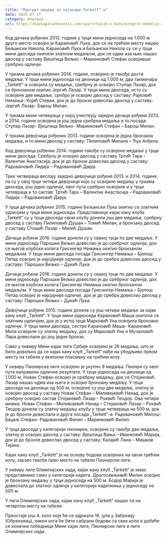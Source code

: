 ```yaml
---
title: "Прегршт медаља за кајакаше Tarkett“-a"
date: 2025-07-17
category: Општина
url: https://backapalankavesti.com/sport/kajak-i-kanu/pregrst-medalja-za-kajakase-tarkett-a/
---
```


Код дечака рођених 2013. године у трци мини једноседа на 1.000 м друго место освојио је Карановић Лука, док се на трећем месту нашао Бељански Никола. Карановић Лука и Бељански Никола су се у трци мини двоседа окитили златном медаљом, док се одма иза њих нашао двосед у саставу Вјештица Вељко – Маринковић Стефан освојивши сребрно одличје.

У тркама дечака рођених 2014. године, освојено је такође доста медаља. У трци мини једноседа на деоници од 1.000 м, два такмичара „Tarkett“-а освојила су медаље, сребрну је освојио Ступар Лазар, док се бронзаном окитио Јергић Лазар. У трци мини двоседа, исто су освојене две медаље, сребро је освојио двосед у саставу: Рајковић
Немања- Којић Стеван, док је до бронзе довеслао двосед у саставу: Јергић Лазар- Барош Милан.

У тркама мини четвераца у којој учествују заједно дечаци рођени 2013. и 2014. године освојена је још једна сребрна медаља и то посада: Ступар Лазар- Вјештица Вељко- Маринковић Стефан – Барош Милан.

У тркама девојчица рођених 2013. године освојена је једна бронзана медаља, и то мини двосед у саставу: Пилиповић Милана – Ћук Анђела.

Код девојчица рођених 2014. године такође су освојене медаље у трци мини двоседа. Сребрну је освојио двосед у саставу Тртић Тара – Валентик Анастасија, док је до бронзе довеслао двосед у саставу: Радовановић Лидија – Радовановић Дарја.

Трке четвераца веслају заједно девојчице рођене 2013. и 2014. године, па су у овој трци четири девојчице које су освојиле медаљу у тркама двоседа, још једно одличје, овог пута сребрно освојиле и у трци четевраца и то састав: Тртић Тара – Валентик Анастасија – Радовановић Лидија – Радовановић Дарја.

У трци дечака рођених 2015. године Бељански Лука окитио се златним одличјем у трци мини једноседа. Представници кајак кану клуба „Tarkett“ су у трци двоседа свом клубу донели још две медаље, сребрну двосед у саставу Пилиповић Душан – Томић Милан, а бронзану двосед у саставу Стошић Лазар – Милић Душан.

Дечаци рођени 2016. године донели су у свакој трци по две медаље. У мини једноседу Парошки Вељко довеслао је до сребрног одличја, док се његов клубски колега Грисингер Немања окитио бронзаном медаљом. У трци мини двоседа посада Грисингер Немања – Бјелош Петар освојио је најсјајније одличје, док је до сребра довеслао двосед у саставу: Парошки Вељко – Дукић Лука.

Дечаци рођени 2016. године донели су у свакој трци по две медаље. У мини једноседу Парошки Вељко довеслао је до сребрног одличја, док се његов клубски колега Грисингер Немања окитио бронзаном медаљом. У трци мини двоседа посада Грисингер Немања – Бјелош Петар освојио је најсјајније одличје, док је до сребра довеслао двосед у саставу: Парошки Вељко – Дукић Лука.

Девојчице рођене 2015. године донеле су још четири медаље за кајак кану клуб „Tarkett“. У трци мини једноседа Карановић Маша окитила се златним одличјем, док је у истој трци Марковић Уна освојила бронзано одличје. У трци мини двоседа, сестре Карановић Маша- Карановић Мила освојиле су златну медаљу, док су Марковић Уна и Мучаловић Лара довеслале до још једне бронзе.

Само у оквиру Мини кајак лиге Србије освојено је 26 медаља, што је било довољно да се кајак кану клуб „Tarkett“ нађе на убедљиво првом месту на табели у екипном пласману на трећем колу.

У оквиру Пионирске лиге освојено је укупно 8 медаља. Пионри су овог пута направили одличне резултате. У трци једноседа на деоници од 1.000 м, Новак Стефан освојио је сребрну медаљу, док се Стојаковић Лазар нашао одма иза њега и освојио бронзану медаљу. У трци двоседа на деоници од 500 м, освојене су још две медаље, златну је освојио двосед у саставу Новак Стефан – Миливојевић Ненад, док је сребрну
освојио састав Стојаковић Лазар – Роквић Теодор. Ова четири момка: Новак Стефан – Миливојевић Ненад – Стојаковић Лазар – Роквић Теодор донели су златну медаљу клубу у трци четвераца на 500 м, док је до бронзе довеслала и друга посада „Tarkett“-а: Радовановић Милош- Бацељ Стефан- Радовановић Филип – Маринковић Филип.

У трци двоседа у категорији пионирки, освојене су такође две медаље, златну је освојио двосед у саставу: Вјештица Вања – Иванковић Марија, док је до бронзе довеслао двосед у саставу: Калајић Лана – Мишков Тијана.

Кајак кану клуб „Tarkett“ је на основу бодова освојених на овом трећем колу, заузео такође прво место на табели Пионирске лиге.

У оквиру лиге Олимпијских нада, кајак кану клуб „Tarkett“ је имао представнике само у категорији кадета. Драгосављевић Милан освојио је бронзану медаљу у трци једноседа на 500 м. Бодор Марија је довеслала до златног одличја у категорији кадеткиња у једноседу на 500 м.

У лиги Олимпијских нада, кајак кану клуб „Tarkett“ нашао се на четвртом месту на табели.

Преостаје још 4. коло које ће се одржати 19. јула у Забрежју (Обреновац), након кога ће бити сабрани бодови са свих кола и добиће се коначни победници Мини кајак лиге, Пионирске лиге и лиге Олимпијских нада.
